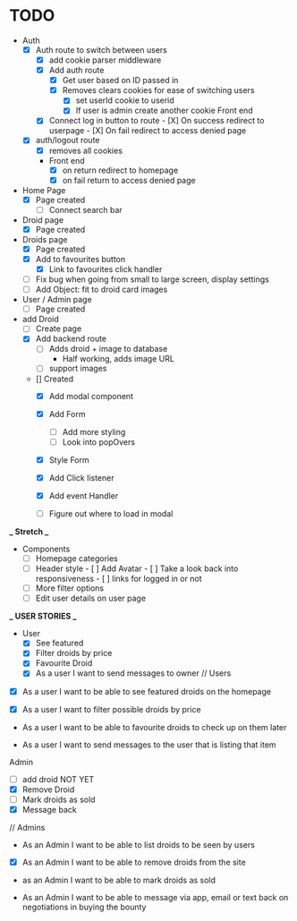 # TODO
- Auth
  - [X] Auth route to switch between users
    - [X] add cookie parser middleware
    - [X] Add auth route
      - [X] Get user based on ID passed in
      - [x] Removes clears cookies for ease of switching users
          - [X] set userId cookie to userid
          - [X] If user is admin create another cookie
    Front end
    - [X] Connect log in button to route
          - [X] On success redirect to userpage
          - [X] On fail redirect to access denied page
  - [x] auth/logout route
    - [x] removes all cookies
    - Front end
      - [X] on return redirect to homepage
      - [X] on fail return to access denied page

- Home Page
  - [X] Page created
    - [ ] Connect search bar

- Droid page
  - [X] Page created

- Droids page
  - [X] Page created
  - [X] Add to favourites button
    - [X] Link to favourites click handler
  - [ ] Fix bug when going from small to large screen, display settings
  - [ ] Add Object: fit to droid card images

- User / Admin page
  - [ ] Page created

- add Droid
  - [ ] Create page
  - [X] Add backend route
    - [ ] Adds droid + image to database
      - Half working, adds image URL
    - [ ] support images
  - [] Created
    - [X] Add modal component
    - [X] Add Form
      - [ ] Add more styling
      - [ ] Look into popOvers
    - [X] Style Form
    - [X] Add Click listener
    - [X] Add event Handler
    - [ ] Figure out where to load in modal


**_ Stretch _**

- Components
  - [ ] Homepage categories
  - [ ] Header style
        - [ ] Add Avatar
        - [ ] Take a look back into responsiveness
        - [ ] links for logged in or not
  - [ ] More filter options
  - [ ] Edit user details on user page

**_ USER STORIES _**

- User
  - [X] See featured
  - [X] Filter droids by price
  - [X] Favourite Droid
  - [X] As a user I want to send messages to owner
// Users

- [X] As a user I want to be able to see featured droids on the homepage

- [X] As a user I want to filter possible droids by price

- As a user I want to be able to favourite droids to check up on them later

- As a user I want to send messages to the user that is listing that item

Admin
  - [ ] add droid NOT YET
  - [X] Remove Droid
  - [ ] Mark droids as sold
  - [X] Message back

// Admins

- As an Admin I want to be able to list droids to be seen by users
  
- [X] As an Admin I want to be able to remove droids from the site

- as an Admin I want to be able to mark droids as sold

- As an Admin I want to be able to message via app, email or text back on negotiations in buying the bounty
